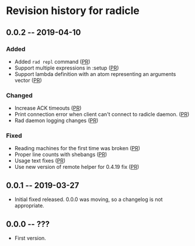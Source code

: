 # Revision history for radicle

## 0.0.2  -- 2019-04-10

### Added

* Added `rad repl` command ([PR](https://github.com/radicle-dev/radicle/pull/614))
* Support multiple expressions in :setup ([PR](https://github.com/radicle-dev/radicle/pull/609))
* Support lambda definition with an atom representing an arguments vector ([PR](https://github.com/radicle-dev/radicle/pull/606))

### Changed

* Increase ACK timeouts ([PR](https://github.com/radicle-dev/radicle/pull/604))
* Print connection error when client can't connect to radicle daemon. ([PR](https://github.com/radicle-dev/radicle/pull/603))
* Rad daemon logging changes ([PR](https://github.com/radicle-dev/radicle/pull/602))

### Fixed

* Reading machines for the first time was broken ([PR](https://github.com/radicle-dev/radicle/pull/617))
* Proper line counts with shebangs ([PR](https://github.com/radicle-dev/radicle/pull/605))
* Usage text fixes ([PR](https://github.com/radicle-dev/radicle/pull/598))
* Use new version of remote helper for 0.4.19 fix ([PR](https://github.com/radicle-dev/radicle/pull/613))

## 0.0.1  -- 2019-03-27

* Initial fixed released. 0.0.0 was moving, so a changelog is not appropriate.

## 0.0.0  -- ???

* First version.
